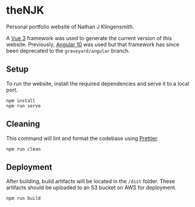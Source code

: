 # theNJK
Personal portfolio website of Nathan J Klingensmith.

A [Vue 3](https://v3.vuejs.org/) framework was used to generate the current version of this website.
Previously, [Angular 10](https://angular.io/) was used but that framework has since been deprecated to the `graveyard/angular` branch.

## Setup
To run the website, install the required dependencies and serve it to a local port.
```
npm install
npm run serve
```

## Cleaning
This command will lint and format the codebase using [Prettier](https://prettier.io/docs/en/index.html).
```
npm run clean
```

## Deployment
After building, build artifacts will be located in the `/dist` folder.
These artifacts should be uploaded to an S3 bucket on AWS for deployment.
```
npm run build
```
